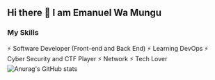 ## Hi there 👋  I am Emanuel Wa Mungu

### My Skills 
⚡ Software Developer (Front-end and Back End)
⚡ Learning DevOps
⚡ Cyber Security and CTF Player
⚡ Network 
⚡ Tech Lover
![Anurag's GitHub stats](https://github-readme-stats.vercel.app/api?username=EmanuelWaMungu&show_icons=true&theme=radical)
